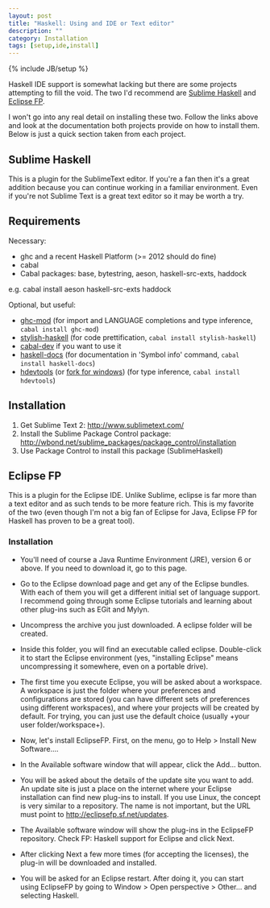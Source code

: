 ```yaml
---
layout: post
title: "Haskell: Using and IDE or Text editor"
description: ""
category: Installation
tags: [setup,ide,install]
---
```

{% include JB/setup %}

Haskell IDE support is somewhat lacking but there are some projects attempting to fill the void. The two I'd recommend are [Sublime Haskell](https://github.com/SublimeHaskell/SublimeHaskell) and [Eclipse FP](http://eclipsefp.github.io/).

I won't go into any real detail on installing these two. Follow the links above and look at the documentation both projects provide on how to install them. Below is just a quick section taken from each project.

## Sublime Haskell

This is a plugin for the SublimeText editor. If you're a fan then it's a great addition because you can continue working in a familiar environment. Even if you're not Sublime Text is a great text editor so it may be worth a try.

Requirements
------------

Necessary:
* ghc and a recent Haskell Platform (>= 2012 should do fine)
* cabal
* Cabal packages: base, bytestring, aeson, haskell-src-exts, haddock 

e.g. cabal install aeson haskell-src-exts haddock

Optional, but useful:
* [ghc-mod](http://hackage.haskell.org/package/ghc-mod) (for import and LANGUAGE completions and type inference, `cabal install ghc-mod`)
* [stylish-haskell](https://github.com/jaspervdj/stylish-haskell) (for code prettification, `cabal install stylish-haskell`)
* [cabal-dev](http://hackage.haskell.org/package/cabal-dev) if you want to use it
* [haskell-docs](http://hackage.haskell.org/package/haskell-docs) (for documentation in 'Symbol info' command, `cabal install haskell-docs`)
* [hdevtools](https://github.com/bitc/hdevtools) (or [fork for windows](https://github.com/mvoidex/hdevtools)) (for type inference, `cabal install hdevtools`)

Installation
------------
1. Get Sublime Text 2: <http://www.sublimetext.com/>
2. Install the Sublime Package Control package: <http://wbond.net/sublime_packages/package_control/installation>
3. Use Package Control to install this package (SublimeHaskell)

## Eclipse FP 

This is a plugin for the Eclipse IDE. Unlike Sublime, eclipse is far more than a text editor and as such tends to be more feature rich. This is my favorite of the two (even though I'm not a big fan of Eclipse for Java, Eclipse FP for Haskell has proven to be a great tool).

### Installation

* You'll need of course a Java Runtime Environment (JRE), version 6 or above. If you need to download it, go to this page.

* Go to the Eclipse download page and get any of the Eclipse bundles. With each of them you will get a different initial set of language support. I recommend going through some Eclipse tutorials and learning about other plug-ins such as EGit and Mylyn.

* Uncompress the archive you just downloaded. A eclipse folder will be created.

* Inside this folder, you will find an executable called eclipse. Double-click it to start the Eclipse environment (yes, "installing Eclipse" means uncompressing it somewhere, even on a portable drive).

* The first time you execute Eclipse, you will be asked about a workspace. A workspace is just the folder where your preferences and configurations are stored (you can have different sets of preferences using different workspaces), and where your projects will be created by default. For trying, you can just use the default choice (usually +your user folder/workspace+).

* Now, let's install EclipseFP. First, on the menu, go to Help > Install New Software....

* In the Available software window that will appear, click the Add... button.

* You will be asked about the details of the update site you want to add. An update site is just a place on the internet where your Eclipse installation can find new plug-ins to install. If you use Linux, the concept is very similar to a repository. The name is not important, but the URL must point to http://eclipsefp.sf.net/updates. 

* The Available software window will show the plug-ins in the EclipseFP repository. Check FP: Haskell support for Eclipse and click Next.

* After clicking Next a few more times (for accepting the licenses), the plug-in will be downloaded and installed. 

* You will be asked for an Eclipse restart. After doing it, you can start using EclipseFP by going to Window > Open perspective > Other... and selecting Haskell.